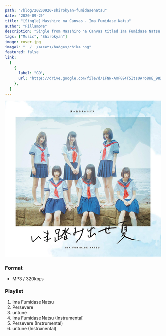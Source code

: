 ```yaml
---
path: "/blog/20200920-shirokyan-fumidasenatsu"
date: "2020-09-20"
title: "[Single] Masshiro na Canvas - Ima Fumidase Natsu"
author: "Pillamore"
description: "Single from Masshiro na Canvas titled Ima Fumidase Natsu. Berry Berry Recommended!"
tags: ["Music", "Shirokyan"]
image: cover.jpg
image2: "../../assets/badges/chika.png"
featured: false
link:
  [
    {
      label: "GD",
      url: "https://drive.google.com/file/d/1FNN-AXF824T5ItsUAro8KE_98XfvpKVy/view?usp=sharing",
    },
  ]
---
```


![Shirokyan - Ima Fumidase Natsu](./cover.jpg)

### Format
- MP3 / 320kbps

### Playlist
01. Ima Fumidase Natsu
02. Persevere
03. untune
04. Ima Fumidase Natsu (Instrumental)
05. Persevere (Instrumental)
06. untune (Instrumental)
